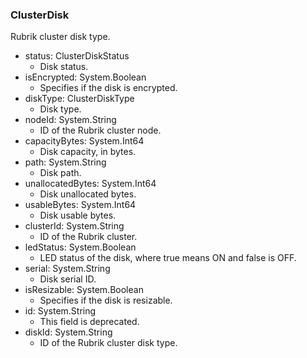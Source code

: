 ### ClusterDisk
Rubrik cluster disk type.

- status: ClusterDiskStatus
  - Disk status.
- isEncrypted: System.Boolean
  - Specifies if the disk is encrypted.
- diskType: ClusterDiskType
  - Disk type.
- nodeId: System.String
  - ID of the Rubrik cluster node.
- capacityBytes: System.Int64
  - Disk capacity, in bytes.
- path: System.String
  - Disk path.
- unallocatedBytes: System.Int64
  - Disk unallocated bytes.
- usableBytes: System.Int64
  - Disk usable bytes.
- clusterId: System.String
  - ID of the Rubrik cluster.
- ledStatus: System.Boolean
  - LED status of the disk, where true means ON and false is OFF.
- serial: System.String
  - Disk serial ID.
- isResizable: System.Boolean
  - Specifies if the disk is resizable.
- id: System.String
  - This field is deprecated.
- diskId: System.String
  - ID of the Rubrik cluster disk type.
